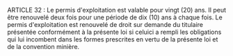ARTICLE 32 : Le permis d'exploitation est valable pour vingt (20)
ans. Il peut être renouvelé deux fois pour une période de dix (10) ans à
chaque fois.
Le permis d'exploitation est renouvelé de droit sur demande du titulaire
présentée conformément à la présente loi si celuici a rempli les
obligations qui lui incombent dans les formes prescrites en vertu de la
présente loi et de la convention minière.